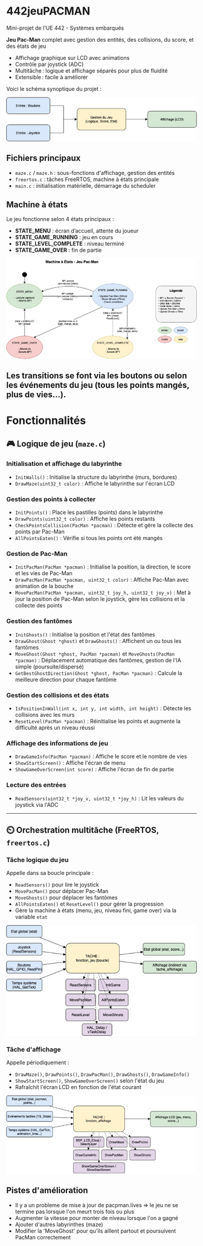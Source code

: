 # 442jeuPACMAN

Mini-projet de l'UE 442 - Systèmes embarqués

**Jeu Pac-Man** complet avec gestion des entités, des collisions, du score, et des états de jeu
- Affichage graphique sur LCD avec animations
- Contrôle par joystick (ADC)
- Multitâche : logique et affichage séparés pour plus de fluidité
- Extensible : facile à améliorer

Voici le schéma synoptique du projet :

![Schéma synoptique](images/schema_principe.jpg)
## Fichiers principaux

- `maze.c` / `maze.h` : sous-fonctions d'affichage, gestion des entités
- `freertos.c` : tâches FreeRTOS, machine à états principale
- `main.c` : initialisation matérielle, démarrage du scheduler

## Machine à états

Le jeu fonctionne selon 4 états principaux :
- **STATE_MENU** : écran d’accueil, attente du joueur
- **STATE_GAME_RUNNING** : jeu en cours
- **STATE_LEVEL_COMPLETE** : niveau terminé
- **STATE_GAME_OVER** : fin de partie

![Etats](images/machine_a_etat.jpg)

Les transitions se font via les boutons ou selon les événements du jeu (tous les points mangés, plus de vies…).
---
# Fonctionnalités

## 🎮 Logique de jeu (`maze.c`)

### **Initialisation et affichage du labyrinthe**
- `InitWalls()` : Initialise la structure du labyrinthe (murs, bordures)
- `DrawMaze(uint32_t color)` : Affiche le labyrinthe sur l'écran LCD

### **Gestion des points à collecter**
- `InitPoints()` : Place les pastilles (points) dans le labyrinthe
- `DrawPoints(uint32_t color)` : Affiche les points restants
- `CheckPointsCollision(PacMan *pacman)` : Détecte et gère la collecte des points par Pac-Man
- `AllPointsEaten()` : Vérifie si tous les points ont été mangés

### **Gestion de Pac-Man**
- `InitPacMan(PacMan *pacman)` : Initialise la position, la direction, le score et les vies de Pac-Man
- `DrawPacMan(PacMan *pacman, uint32_t color)` : Affiche Pac-Man avec animation de la bouche
- `MovePacMan(PacMan *pacman, uint32_t joy_h, uint32_t joy_v)` : Met à jour la position de Pac-Man selon le joystick, gère les collisions et la collecte des points

### **Gestion des fantômes**
- `InitGhosts()` : Initialise la position et l'état des fantômes
- `DrawGhost(Ghost *ghost)` et `DrawGhosts()` : Affichent un ou tous les fantômes
- `MoveGhost(Ghost *ghost, PacMan *pacman)` et `MoveGhosts(PacMan *pacman)` : Déplacement automatique des fantômes, gestion de l'IA simple (poursuite/dispersé)
- `GetBestGhostDirection(Ghost *ghost, PacMan *pacman)` : Calcule la meilleure direction pour chaque fantôme

### **Gestion des collisions et des états**
- `IsPositionInWall(int x, int y, int width, int height)` : Détecte les collisions avec les murs
- `ResetLevel(PacMan *pacman)` : Réinitialise les points et augmente la difficulté après un niveau réussi

### **Affichage des informations de jeu**
- `DrawGameInfo(PacMan *pacman)` : Affiche le score et le nombre de vies
- `ShowStartScreen()` : Affiche l'écran de menu
- `ShowGameOverScreen(int score)` : Affiche l'écran de fin de partie

### **Lecture des entrées**
- `ReadSensors(uint32_t *joy_v, uint32_t *joy_h)` : Lit les valeurs du joystick via l'ADC

---

## ⏲️ Orchestration multitâche (FreeRTOS, `freertos.c`)

### **Tâche logique du jeu**
Appelle dans sa boucle principale :
- `ReadSensors()` pour lire le joystick
- `MovePacMan()` pour déplacer Pac-Man
- `MoveGhosts()` pour déplacer les fantômes
- `AllPointsEaten()` et `ResetLevel()` pour gérer la progression
- Gère la machine à états (menu, jeu, niveau fini, game over) via la variable `etat`


![tache gérant le bon déroulement du jeu](images/fonction_jeu.jpg)

### **Tâche d'affichage**
Appelle périodiquement :
- `DrawMaze()`, `DrawPoints()`, `DrawPacMan()`, `DrawGhosts()`, `DrawGameInfo()`
- `ShowStartScreen()`, `ShowGameOverScreen()` selon l'état du jeu
- Rafraîchit l'écran LCD en fonction de l'état courant

![tache gérant l'affichage du jeu](images/fonction_affichage.jpg)

## Pistes d'amélioration 

- Il y a un probleme de mise à jour de pacpman.lives => le jeu ne se termine pas lorsque l'on meurt trois fois ou plus
- Augmenter la vitesse pour monter de niveau lorsque l'on a gagné
- Ajouter d'autres labyrinthes (maze)
- Modifier la 'MoveGhost' pour qu'ils aillent partout et poursuivent PacMan correctement
